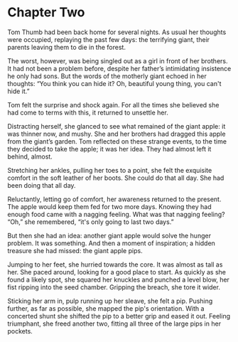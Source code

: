 # Chapter Two

Tom Thumb had been back home for several nights. As usual her thoughts were occupied, replaying the past few days: the terrifying giant, their parents leaving them to die in the forest.

The worst, however, was being singled out as a girl in front of her brothers. It had not been a problem before, despite her father’s intimidating insistence he only had sons. But the words of the motherly giant echoed in her thoughts: “You think you can hide it? Oh, beautiful young thing, you can't hide it.”

Tom felt the surprise and shock again. For all the times she believed she had come to terms with this, it returned to unsettle her.

Distracting herself, she glanced to see what remained of the giant apple: it was thinner now, and mushy. She and her brothers had dragged this apple from the giant’s garden. Tom reflected on these strange events, to the time they decided to take the apple; it was her idea. They had almost left it behind, almost.

Stretching her ankles, pulling her toes to a point, she felt the exquisite comfort in the soft leather of her boots. She could do that all day. She had been doing that all day.

Reluctantly, letting go of comfort, her awareness returned to the present. The apple would keep them fed for two more days. Knowing they had enough food came with a nagging feeling. What was that nagging feeling? “Oh,” she remembered, “it's only going to last two days.”

But then she had an idea: another giant apple would solve the hunger problem. It was something. And then a moment of inspiration; a hidden treasure she had missed: the giant apple pips.

Jumping to her feet, she hurried towards the core. It was almost as tall as her. She paced around, looking for a good place to start. As quickly as she found a likely spot, she squared her knuckles and punched a level blow, her fist ripping into the seed chamber. Gripping the breach, she tore it wider.

Sticking her arm in, pulp running up her sleave, she felt a pip. Pushing further, as far as possible, she mapped the pip's orientation. With a concerted shunt she shifted the pip to a better grip and eased it out. Feeling triumphant, she freed another two, fitting all three of the large pips in her pockets.
